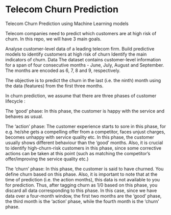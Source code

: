 <h1>Telecom Churn Prediction</h1>

Telecom Churn Prediction using Machine Learning models

Telecom companies need to predict which customers are at high risk of churn. In this repo, we will have 3 main goals.

Analyse customer-level data of a leading telecom firm.
Build predictive models to identify customers at high risk of churn
Identify the main indicators of churn.
Data
The dataset contains customer-level information for a span of four consecutive months - June, July, August and September. The months are encoded as 6, 7, 8 and 9, respectively.

The objective is to predict the churn in the last (i.e. the ninth) month using the data (features) from the first three months.

In churn prediction, we assume that there are three phases of customer lifecycle :

The ‘good’ phase: In this phase, the customer is happy with the service and behaves as usual.

The ‘action’ phase: The customer experience starts to sore in this phase, for e.g. he/she gets a compelling offer from a  competitor, faces unjust charges, becomes unhappy with service quality etc. In this phase, the customer usually shows different behaviour than the ‘good’ months. Also, it is crucial to identify high-churn-risk customers in this phase, since some corrective actions can be taken at this point (such as matching the competitor’s offer/improving the service quality etc.)

The ‘churn’ phase: In this phase, the customer is said to have churned. You define churn based on this phase. Also, it is important to note that at the time of prediction (i.e. the action months), this data is not available to you for prediction. Thus, after tagging churn as 1/0 based on this phase, you discard all data corresponding to this phase.
In this case, since we have data over a four-month window, the first two months are the ‘good’ phase, the third month is the ‘action’ phase, while the fourth month is the ‘churn’ phase.
